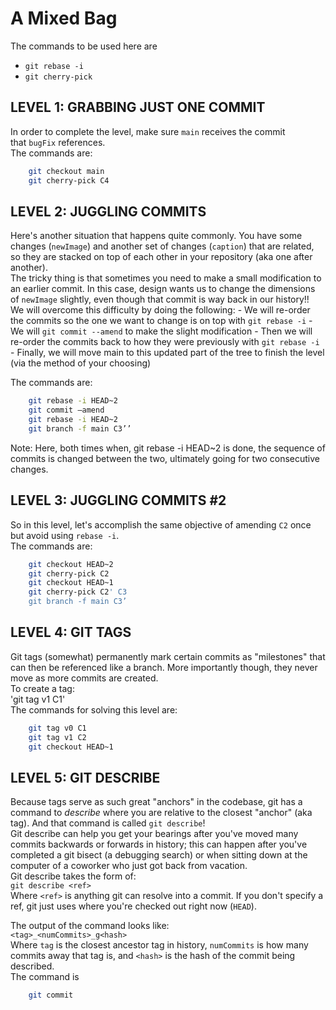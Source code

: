 # A Mixed Bag

The commands to be used here are
- `git rebase -i`
- `git cherry-pick`


## LEVEL 1: GRABBING JUST ONE COMMIT
In order to complete the level, make sure `main` receives the commit that `bugFix` references.<br />
The commands are:
```sh
    git checkout main
    git cherry-pick C4
```
    

## LEVEL 2: JUGGLING COMMITS
Here's another situation that happens quite commonly. You have some changes (`newImage`) and another set of changes (`caption`) that are related, so they are stacked on top of each other in your repository (aka one after another).<br />
The tricky thing is that sometimes you need to make a small modification to an earlier commit. In this case, design wants us to change the dimensions of `newImage` slightly, even though that commit is way back in our history!! <br />
We will overcome this difficulty by doing the following:
    - We will re-order the commits so the one we want to change is on top with `git rebase -i`
    - We will `git commit --amend` to make the slight modification
    - Then we will re-order the commits back to how they were previously with `git rebase -i`
    - Finally, we will move main to this updated part of the tree to finish the level (via the method of your choosing)
    
The commands are: 
```sh
    git rebase -i HEAD~2 
    git commit —amend
    git rebase -i HEAD~2
    git branch -f main C3’’
```
Note: Here, both times when, git rebase -i HEAD~2 is done, the sequence of commits is changed between the two, ultimately going for two consecutive changes.
    

## LEVEL 3: JUGGLING COMMITS #2
So in this level, let's accomplish the same objective of amending `C2` once but avoid using `rebase -i`. <br />
The commands are:
```sh
    git checkout HEAD~2
    git cherry-pick C2
    git checkout HEAD~1
    git cherry-pick C2' C3
    git branch -f main C3’
```
    

## LEVEL 4: GIT TAGS
Git tags (somewhat) permanently mark certain commits as "milestones" that can then be referenced like a branch. More importantly though, they never move as more commits are created. <br />
To create a tag:<br />
'git tag v1 C1'<br />
The commands for solving this level are:
```sh
    git tag v0 C1
    git tag v1 C2
    git checkout HEAD~1
```
    

## LEVEL 5: GIT DESCRIBE
Because tags serve as such great "anchors" in the codebase, git has a command to *describe* where you are relative to the closest "anchor" (aka tag). And that command is called `git describe`!<br />
Git describe can help you get your bearings after you've moved many commits backwards or forwards in history; this can happen after you've completed a git bisect (a debugging search) or when sitting down at the computer of a coworker who just got back from vacation.<br />
Git describe takes the form of:<br />
    `git describe <ref>` <br />
Where `<ref>` is anything git can resolve into a commit. If you don't specify a ref, git just uses where you're checked out right now (`HEAD`).<br />
    
The output of the command looks like:<br />
    `<tag>_<numCommits>_g<hash>` <br />
Where `tag` is the closest ancestor tag in history, `numCommits` is how many commits away that tag is, and `<hash>` is the hash of the commit being described.<br />
The command is 
```sh
    git commit
```